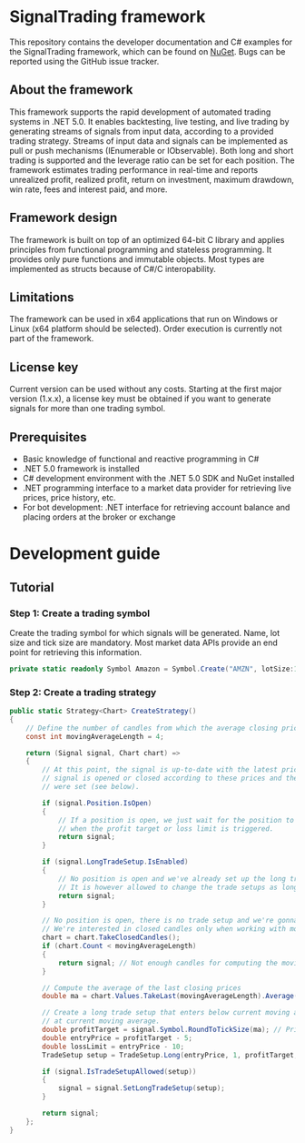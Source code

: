 # SignalTrading framework
This repository contains the developer documentation and C# examples for the SignalTrading framework, which can be found on [NuGet](https://www.nuget.org/packages/SignalTrading.Core/). Bugs can be reported using the GitHub issue tracker. 

## About the framework
This framework supports the rapid development of automated trading systems in .NET 5.0. It enables backtesting, live testing, and live trading by generating streams of signals from input data, according to a provided trading strategy. Streams of input data and signals can be implemented as pull or push mechanisms (IEnumerable or IObservable). Both long and short trading is supported and the leverage ratio can be set for each position. The framework estimates trading performance in real-time and reports unrealized profit, realized profit, return on investment, maximum drawdown, win rate, fees and interest paid, and more.

## Framework design
The framework is built on top of an optimized 64-bit C library and applies principles from functional programming and stateless programming. It provides only pure functions and immutable objects. Most types are implemented as structs because of C#/C interopability. 

## Limitations
The framework can be used in x64 applications that run on Windows or Linux (x64 platform should be selected). Order execution is currently not part of the framework.

## License key
Current version can be used without any costs. Starting at the first major version (1.x.x), a license key must be obtained if you want to generate signals for more than one trading symbol.

## Prerequisites
* Basic knowledge of functional and reactive programming in C#
* .NET 5.0 framework is installed
* C# development environment with the .NET 5.0 SDK and NuGet installed
* .NET programming interface to a market data provider for retrieving live prices, price history, etc.
* For bot development: .NET interface for retrieving account balance and placing orders at the broker or exchange

# Development guide

## Tutorial

### Step 1: Create a trading symbol
Create the trading symbol for which signals will be generated. Name, lot size and tick size are mandatory. Most market data APIs provide an end point for retrieving this information.
```C#
private static readonly Symbol Amazon = Symbol.Create("AMZN", lotSize:1, tickSize: 0.01);
```

### Step 2: Create a trading strategy
```C#
public static Strategy<Chart> CreateStrategy()
{
	// Define the number of candles from which the average closing price is calculated
	const int movingAverageLength = 4;

	return (Signal signal, Chart chart) =>
	{
		// At this point, the signal is up-to-date with the latest prices and the position of the
		// signal is opened or closed according to these prices and the trade setups that
		// were set (see below).

		if (signal.Position.IsOpen)
		{
			// If a position is open, we just wait for the position to close automatically
			// when the profit target or loss limit is triggered.
			return signal; 
		}

		if (signal.LongTradeSetup.IsEnabled)
		{
			// No position is open and we've already set up the long trade that we're interested in.
			// It is however allowed to change the trade setups as long as no position is open.
			return signal;
		}

		// No position is open, there is no trade setup and we're gonna try to set up our trade.
		// We're interested in closed candles only when working with moving averages.
		chart = chart.TakeClosedCandles();
		if (chart.Count < movingAverageLength)
		{
			return signal; // Not enough candles for computing the moving average
		}

		// Compute the average of the last closing prices
		double ma = chart.Values.TakeLast(movingAverageLength).Average(candle => candle.Close);

		// Create a long trade setup that enters below current moving average and takes profit
		// at current moving average.
		double profitTarget = signal.Symbol.RoundToTickSize(ma); // Price should be rounded to tick size
		double entryPrice = profitTarget - 5;
		double lossLimit = entryPrice - 10;
		TradeSetup setup = TradeSetup.Long(entryPrice, 1, profitTarget, lossLimit);

		if (signal.IsTradeSetupAllowed(setup))
		{
			signal = signal.SetLongTradeSetup(setup);
		}

		return signal;
	};
}
```
